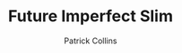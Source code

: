 ---
title: "Future Imperfect Slim"
github: https://github.com/pacollins/hugo-future-imperfect-slim
demo: https://themes.gohugo.io/theme/hugo-future-imperfect-slim/
author: Patrick Collins
ssg:
  - Hugo
cms:
  - NoCms
---